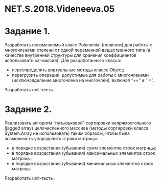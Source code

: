 # NET.S.2018.Videneeva.05

# Задание 1.
Разработать неизменяемый класс Polynomial (полином) для работы с многочленами степени от одной переменной вещественного типа (в качестве внутренней структуры для хранения коэффициентов использовать sz-массив). Для разработанного класса:
- переопределить виртуальные методы класса Object;
- перегрузить операции, допустимые для работы с многочленами (исключаяделение многочлена на многочлен), включая “==” и “!=”.

Разработать unit-тесты.

# Задание 2. 
Реализовать алгоритм “пузырьковой” сортировки непрямоугольного (jagged array) целочисленного массива (методы сортировки класса System.Array не использовать) таким образом, чтобы была возможность упорядочить строки матрицы:
- в порядке возрастания (убывания) сумм элементов строк матрицы;
- в порядке возрастания (убывания) максимальных элементов строк матрицы;
- в порядке возрастания (убывания) минимальных элементов строк матрицы.

Разработать unit-тесты.

